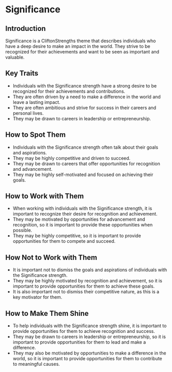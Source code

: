 # Significance

## Introduction

Significance is a CliftonStrengths theme that describes individuals who have a deep desire to make an impact in the world. They strive to be recognized for their achievements and want to be seen as important and valuable.

## Key Traits

- Individuals with the Significance strength have a strong desire to be recognized for their achievements and contributions.
- They are often driven by a need to make a difference in the world and leave a lasting impact.
- They are often ambitious and strive for success in their careers and personal lives.
- They may be drawn to careers in leadership or entrepreneurship.

## How to Spot Them

- Individuals with the Significance strength often talk about their goals and aspirations.
- They may be highly competitive and driven to succeed.
- They may be drawn to careers that offer opportunities for recognition and advancement.
- They may be highly self-motivated and focused on achieving their goals.

## How to Work with Them

- When working with individuals with the Significance strength, it is important to recognize their desire for recognition and achievement.
- They may be motivated by opportunities for advancement and recognition, so it is important to provide these opportunities when possible.
- They may be highly competitive, so it is important to provide opportunities for them to compete and succeed.

## How Not to Work with Them

- It is important not to dismiss the goals and aspirations of individuals with the Significance strength.
- They may be highly motivated by recognition and achievement, so it is important to provide opportunities for them to achieve these goals.
- It is also important not to dismiss their competitive nature, as this is a key motivator for them.

## How to Make Them Shine

- To help individuals with the Significance strength shine, it is important to provide opportunities for them to achieve recognition and success.
- They may be drawn to careers in leadership or entrepreneurship, so it is important to provide opportunities for them to lead and make a difference.
- They may also be motivated by opportunities to make a difference in the world, so it is important to provide opportunities for them to contribute to meaningful causes.
